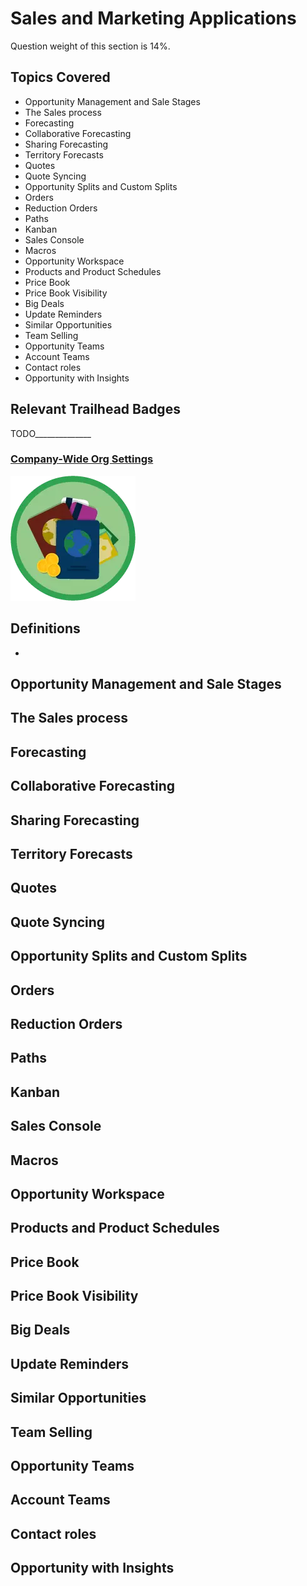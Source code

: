 # Sales and Marketing Applications

Question weight of this section is 14%.

## Topics Covered

* Opportunity Management and Sale Stages
* The Sales process
* Forecasting
* Collaborative Forecasting
* Sharing Forecasting
* Territory Forecasts
* Quotes
* Quote Syncing
* Opportunity Splits and Custom Splits
* Orders
* Reduction Orders
* Paths
* Kanban
* Sales Console
* Macros
* Opportunity Workspace
* Products and Product Schedules
* Price Book
* Price Book Visibility
* Big Deals
* Update Reminders
* Similar Opportunities
* Team Selling
* Opportunity Teams
* Account Teams
* Contact roles
* Opportunity with Insights

## Relevant Trailhead Badges

TODO______________
### [Company-Wide Org Settings](https://trailhead.salesforce.com/en/content/learn/modules/company_wide_org_settings)
![image](images/1/badge1.png)


## Definitions

*

## Opportunity Management and Sale Stages
## The Sales process
## Forecasting
## Collaborative Forecasting
## Sharing Forecasting
## Territory Forecasts
## Quotes
## Quote Syncing
## Opportunity Splits and Custom Splits
## Orders
## Reduction Orders
## Paths
## Kanban
## Sales Console
## Macros
## Opportunity Workspace
## Products and Product Schedules
## Price Book
## Price Book Visibility
## Big Deals
## Update Reminders
## Similar Opportunities
## Team Selling
## Opportunity Teams
## Account Teams
## Contact roles
## Opportunity with Insights
